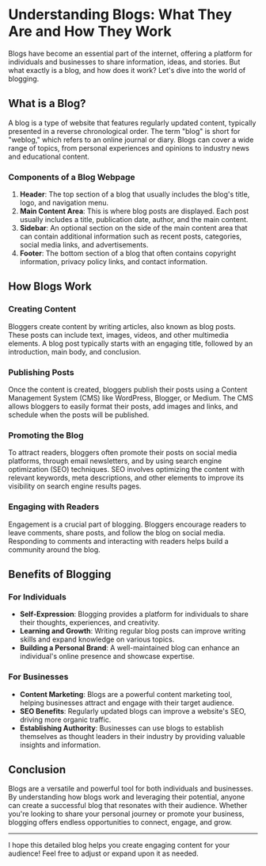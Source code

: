 # **Understanding Blogs: What They Are and How They Work**

Blogs have become an essential part of the internet, offering a platform for individuals and businesses to share information, ideas, and stories. But what exactly is a blog, and how does it work? Let's dive into the world of blogging.

## **What is a Blog?**

A blog is a type of website that features regularly updated content, typically presented in a reverse chronological order. The term "blog" is short for "weblog," which refers to an online journal or diary. Blogs can cover a wide range of topics, from personal experiences and opinions to industry news and educational content.

### **Components of a Blog Webpage**

1. **Header**: The top section of a blog that usually includes the blog's title, logo, and navigation menu.
2. **Main Content Area**: This is where blog posts are displayed. Each post usually includes a title, publication date, author, and the main content.
3. **Sidebar**: An optional section on the side of the main content area that can contain additional information such as recent posts, categories, social media links, and advertisements.
4. **Footer**: The bottom section of a blog that often contains copyright information, privacy policy links, and contact information.

## **How Blogs Work**

### **Creating Content**

Bloggers create content by writing articles, also known as blog posts. These posts can include text, images, videos, and other multimedia elements. A blog post typically starts with an engaging title, followed by an introduction, main body, and conclusion.

### **Publishing Posts**

Once the content is created, bloggers publish their posts using a Content Management System (CMS) like WordPress, Blogger, or Medium. The CMS allows bloggers to easily format their posts, add images and links, and schedule when the posts will be published.

### **Promoting the Blog**

To attract readers, bloggers often promote their posts on social media platforms, through email newsletters, and by using search engine optimization (SEO) techniques. SEO involves optimizing the content with relevant keywords, meta descriptions, and other elements to improve its visibility on search engine results pages.

### **Engaging with Readers**

Engagement is a crucial part of blogging. Bloggers encourage readers to leave comments, share posts, and follow the blog on social media. Responding to comments and interacting with readers helps build a community around the blog.

## **Benefits of Blogging**

### **For Individuals**
- **Self-Expression**: Blogging provides a platform for individuals to share their thoughts, experiences, and creativity.
- **Learning and Growth**: Writing regular blog posts can improve writing skills and expand knowledge on various topics.
- **Building a Personal Brand**: A well-maintained blog can enhance an individual's online presence and showcase expertise.

### **For Businesses**
- **Content Marketing**: Blogs are a powerful content marketing tool, helping businesses attract and engage with their target audience.
- **SEO Benefits**: Regularly updated blogs can improve a website's SEO, driving more organic traffic.
- **Establishing Authority**: Businesses can use blogs to establish themselves as thought leaders in their industry by providing valuable insights and information.

## **Conclusion**

Blogs are a versatile and powerful tool for both individuals and businesses. By understanding how blogs work and leveraging their potential, anyone can create a successful blog that resonates with their audience. Whether you're looking to share your personal journey or promote your business, blogging offers endless opportunities to connect, engage, and grow.

---

I hope this detailed blog helps you create engaging content for your audience! Feel free to adjust or expand upon it as needed.

